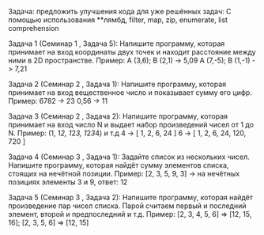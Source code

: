 Задача: предложить улучшения кода для уже решённых задач:
С помощью использования **лямбд, filter, map, zip, enumerate, list comprehension

Задача 1 (Семинар 1 , Задача 5):
 Напишите программу, которая принимает на вход координаты двух точек
 и находит расстояние между ними в 2D пространстве.
 Пример:
 A (3,6); B (2,1) -> 5,09
 A (7,-5); B (1,-1) -> 7,21

Задача 2 (Семинар 2 , Задача 1):
Напишите программу, которая принимает на вход вещественное число и 
показывает сумму его цифр.
Пример:
6782 -> 23
0,56 -> 11

Задача 3 (Семинар 2 , Задача 2):
Напишите программу, которая принимает на вход число N и выдает набор 
произведений чисел от 1 до N.
Пример:
(1, 1*2, 1*2*3, 1*2*3*4) и т.д
4 -> [ 1, 2, 6, 24 ]
6 -> [ 1, 2, 6, 24, 120, 720 ]


Задача 4 (Семинар 3 , Задача 1):
Задайте список из нескольких чисел. Напишите программу, которая найдёт 
сумму элементов списка, стоящих на нечётной позиции.
Пример:
[2, 3, 5, 9, 3] -> на нечётных позициях элементы 3 и 9, ответ: 12


Задача 5 (Семинар 3 , Задача 2):
Напишите программу, которая найдёт произведение пар чисел списка. Парой
 считаем первый и последний элемент, второй и предпоследний и т.д.
Пример:
[2, 3, 4, 5, 6] => [12, 15, 16];
[2, 3, 5, 6] => [12, 15]